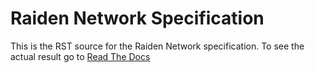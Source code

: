 # Raiden Network Specification

This is the RST source for the Raiden Network specification. To see the actual result go to [Read The Docs](http://raiden-network-specification.readthedocs.io/en/latest/)
